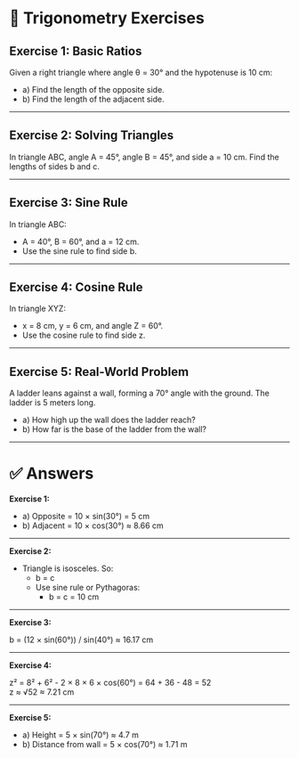 # 📐 Trigonometry Exercises

## Exercise 1: Basic Ratios

Given a right triangle where angle θ = 30° and the hypotenuse is 10 cm:

- a) Find the length of the opposite side.
- b) Find the length of the adjacent side.

---

## Exercise 2: Solving Triangles

In triangle ABC, angle A = 45°, angle B = 45°, and side a = 10 cm. Find the lengths of sides b and c.

---

## Exercise 3: Sine Rule

In triangle ABC:

- A = 40°, B = 60°, and a = 12 cm.
- Use the sine rule to find side b.

---

## Exercise 4: Cosine Rule

In triangle XYZ:

- x = 8 cm, y = 6 cm, and angle Z = 60°.
- Use the cosine rule to find side z.

---

## Exercise 5: Real-World Problem

A ladder leans against a wall, forming a 70° angle with the ground. The ladder is 5 meters long.

- a) How high up the wall does the ladder reach?
- b) How far is the base of the ladder from the wall?

---

# ✅ Answers

**Exercise 1:**

- a) Opposite = 10 × sin(30°) = 5 cm  
- b) Adjacent = 10 × cos(30°) ≈ 8.66 cm

---

**Exercise 2:**

- Triangle is isosceles. So:  
  - b = c  
  - Use sine rule or Pythagoras:  
    - b = c = 10 cm

---

**Exercise 3:**

b = (12 × sin(60°)) / sin(40°) ≈ 16.17 cm

---

**Exercise 4:**

z² = 8² + 6² - 2 × 8 × 6 × cos(60°) = 64 + 36 - 48 = 52  
z ≈ √52 ≈ 7.21 cm

---

**Exercise 5:**

- a) Height = 5 × sin(70°) ≈ 4.7 m  
- b) Distance from wall = 5 × cos(70°) ≈ 1.71 m
  

